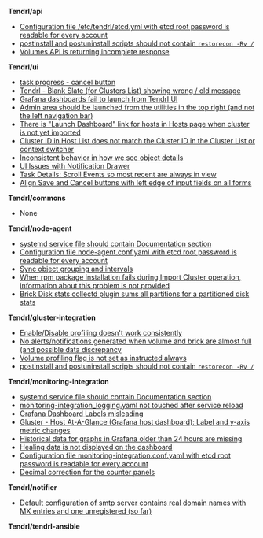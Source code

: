 **Tendrl/api**

* [Configuration file /etc/tendrl/etcd.yml with etcd root password is readable for every account](https://github.com/Tendrl/api/issues/293)
* [postinstall and postuninstall scripts should not contain `restorecon -Rv /`](https://github.com/Tendrl/api/issues/291)
* [Volumes API is returning incomplete response](https://github.com/Tendrl/api/issues/289)

**Tendrl/ui**
* [task progress - cancel button](https://github.com/Tendrl/ui/issues/589)
* [Tendrl - Blank Slate (for Clusters List) showing wrong / old message](https://github.com/Tendrl/ui/issues/590)
* [Grafana dashboards fail to launch from Tendrl UI](https://github.com/Tendrl/ui/issues/623)
* [Admin area should be launched from the utilities in the top right (and not the left navigation bar)](https://github.com/Tendrl/ui/issues/628)
* [There is "Launch Dashboard" link for hosts in Hosts page when cluster is not yet imported](https://github.com/Tendrl/ui/issues/610)
* [Cluster ID in Host List does not match the Cluster ID in the Cluster List or context switcher](https://github.com/Tendrl/ui/issues/622)
* [Inconsistent behavior in how we see object details](https://github.com/Tendrl/ui/issues/627)
* [UI Issues with Notification Drawer](https://github.com/Tendrl/ui/issues/629)
* [Task Details: Scroll Events so most recent are always in view](https://github.com/Tendrl/ui/issues/630)
* [Align Save and Cancel buttons with left edge of input fields on all forms](https://github.com/Tendrl/ui/issues/631)

**Tendrl/commons**
* None

**Tendrl/node-agent**
* [systemd service file should contain Documentation section](https://github.com/Tendrl/node-agent/issues/613)
* [Configuration file node-agent.conf.yaml with etcd root password is readable for every account](https://github.com/Tendrl/node-agent/issues/625)
* [Sync object grouping and intervals](https://github.com/Tendrl/node-agent/issues/626)
* [When rpm package installation fails during Import Cluster operation, information about this problem is not provided](https://github.com/Tendrl/node-agent/issues/627)
* [Brick Disk stats collectd plugin sums all partitions for a partitioned disk stats](https://github.com/Tendrl/node-agent/issues/628)

**Tendrl/gluster-integration**
* [Enable/Disable profiling doesn't work consistently](https://github.com/Tendrl/gluster-integration/issues/405)
* [No alerts/notifications generated when volume and brick are almost full (and possible data discrepancy](https://github.com/Tendrl/gluster-integration/issues/412)
* [Volume profiling flag is not set as instructed always](https://github.com/Tendrl/gluster-integration/issues/418)
* [ postinstall and postuninstall scripts should not contain `restorecon -Rv /`](https://github.com/Tendrl/gluster-integration/issues/424)

**Tendrl/monitoring-integration**
* [systemd service file should contain Documentation section](https://github.com/Tendrl/monitoring-integration/issues/77)
* [monitoring-integration_logging.yaml not touched after service reload](https://github.com/Tendrl/monitoring-integration/issues/78)
* [Grafana Dashboard Labels misleading](https://github.com/Tendrl/monitoring-integration/issues/79)
* [Gluster - Host At-A-Glance (Grafana host dashboard): Label and y-axis metric changes](https://github.com/Tendrl/monitoring-integration/issues/91)
* [Historical data for graphs in Grafana older than 24 hours are missing](https://github.com/Tendrl/monitoring-integration/issues/95)
* [Healing data is not displayed on the dashboard](https://github.com/Tendrl/monitoring-integration/issues/120)
* [Configuration file monitoring-integration.conf.yaml with etcd root password is readable for every account](https://github.com/Tendrl/monitoring-integration/issues/125)
* [Decimal correction for the counter panels](https://github.com/Tendrl/monitoring-integration/issues/130)

**Tendrl/notifier**
* [Default configuration of smtp server contains real domain names with MX entries and one unregistered (so far)](https://github.com/Tendrl/notifier/issues/115)

**Tendrl/tendrl-ansible**